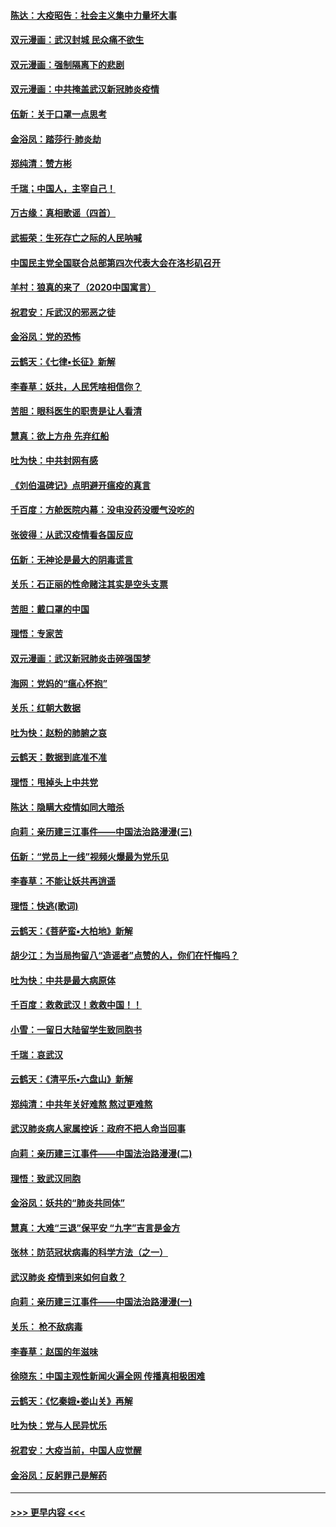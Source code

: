 #### [陈达：大疫昭告：社会主义集中力量坏大事](../pages/nsc993/n11859419.md?t=02120833) 
#### [双元漫画：武汉封城 民众痛不欲生](../pages/nsc993/n11859287.md?t=02120833) 
#### [双元漫画：强制隔离下的悲剧](../pages/nsc993/n11859244.md?t=02120833) 
#### [双元漫画：中共掩盖武汉新冠肺炎疫情](../pages/nsc993/n11858249.md?t=02120833) 
#### [伍新：关于口罩一点思考](../pages/nsc993/n11859195.md?t=02120833) 
#### [金浴凤：踏莎行‧肺炎劫](../pages/nsc993/n11858227.md?t=02120833) 
#### [郑纯清：赞方彬](../pages/nsc993/n11856803.md?t=02120833) 
#### [千瑞；中国人，主宰自己！](../pages/nsc993/n11856793.md?t=02120833) 
#### [万古缘：真相歌谣（四首）](../pages/nsc993/n11856263.md?t=02120833) 
#### [武振荣：生死存亡之际的人民呐喊](../pages/nsc993/n11856256.md?t=02120833) 
#### [中国民主党全国联合总部第四次代表大会在洛杉矶召开](../pages/nsc993/n11856344.md?t=02120833) 
#### [羊村：狼真的来了（2020中国寓言）](../pages/nsc993/n11856229.md?t=02120833) 
#### [祝君安：斥武汉的邪恶之徒](../pages/nsc993/n11855861.md?t=02120833) 
#### [金浴凤：党的恐怖](../pages/nsc993/n11855849.md?t=02120833) 
#### [云鹤天：《七律▪长征》新解](../pages/nsc993/n11855479.md?t=02120833) 
#### [李春草：妖共，人民凭啥相信你？](../pages/nsc993/n11855196.md?t=02120833) 
#### [苦胆：眼科医生的职责是让人看清](../pages/nsc993/n11853840.md?t=02120833) 
#### [慧真：欲上方舟 先弃红船](../pages/nsc993/n11853483.md?t=02120833) 
#### [吐为快：中共封网有感](../pages/nsc993/n11852575.md?t=02120833) 
#### [《刘伯温碑记》点明避开瘟疫的真言](../pages/nsc993/n11852128.md?t=02120833) 
#### [千百度：方舱医院内幕：没电没药没暖气没吃的](../pages/nsc993/n11850211.md?t=02120833) 
#### [张彼得：从武汉疫情看各国反应](../pages/nsc993/n11850102.md?t=02120833) 
#### [伍新：无神论是最大的阴毒谎言](../pages/nsc993/n11846129.md?t=02120833) 
#### [关乐：石正丽的性命赌注其实是空头支票](../pages/nsc993/n11846109.md?t=02120833) 
#### [苦胆：戴口罩的中国](../pages/nsc993/n11845576.md?t=02120833) 
#### [理悟：专家苦](../pages/nsc993/n11845564.md?t=02120833) 
#### [双元漫画：武汉新冠肺炎击碎强国梦](../pages/nsc993/n11843320.md?t=02120833) 
#### [海网：党妈的“瘟心怀抱”](../pages/nsc993/n11840740.md?t=02120833) 
#### [关乐：红朝大数据](../pages/nsc993/n11840675.md?t=02120833) 
#### [吐为快：赵粉的肺腑之哀](../pages/nsc993/n11840618.md?t=02120833) 
#### [云鹤天：数据到底准不准](../pages/nsc993/n11840325.md?t=02120833) 
#### [理悟：甩掉头上中共党](../pages/nsc993/n11838826.md?t=02120833) 
#### [陈达：隐瞒大疫情如同大暗杀](../pages/nsc993/n11838771.md?t=02120833) 
#### [向莉：亲历建三江事件——中国法治路漫漫(三)](../pages/nsc993/n11831825.md?t=02120833) 
#### [伍新：“党员上一线”视频火爆最为党乐见](../pages/nsc993/n11838200.md?t=02120833) 
#### [李春草：不能让妖共再逍遥](../pages/nsc993/n11838102.md?t=02120833) 
#### [理悟：快逃(歌词)](../pages/nsc993/n11838083.md?t=02120833) 
#### [云鹤天：《菩萨蛮▪大柏地》新解](../pages/nsc993/n11838059.md?t=02120833) 
#### [胡少江：为当局拘留八“造谣者”点赞的人，你们在忏悔吗？](../pages/nsc993/n11836801.md?t=02120833) 
#### [吐为快：中共是最大病原体](../pages/nsc993/n11836748.md?t=02120833) 
#### [千百度：救救武汉！救救中国！！](../pages/nsc993/n11836145.md?t=02120833) 
#### [小雪：一留日大陆留学生致同胞书](../pages/nsc993/n11834624.md?t=02120833) 
#### [千瑞：哀武汉](../pages/nsc993/n11833647.md?t=02120833) 
#### [云鹤天：《清平乐▪六盘山》新解](../pages/nsc993/n11833611.md?t=02120833) 
#### [郑纯清：中共年关好难熬 熬过更难熬](../pages/nsc993/n11833489.md?t=02120833) 
#### [武汉肺炎病人家属控诉：政府不把人命当回事](../pages/nsc993/n11833205.md?t=02120833) 
#### [向莉：亲历建三江事件——中国法治路漫漫(二)](../pages/nsc993/n11829102.md?t=02120833) 
#### [理悟：致武汉同胞](../pages/nsc993/n11831522.md?t=02120833) 
#### [金浴凤：妖共的“肺炎共同体”](../pages/nsc993/n11829448.md?t=02120833) 
#### [慧真：大难“三退”保平安 “九字”吉言是金方](../pages/nsc993/n11829501.md?t=02120833) 
#### [张林：防范冠状病毒的科学方法（之一）](../pages/nsc993/n11828618.md?t=02120833) 
#### [武汉肺炎 疫情到来如何自救？](../pages/nsc993/n11827632.md?t=02120833) 
#### [向莉：亲历建三江事件——中国法治路漫漫(一)](../pages/nsc993/n11827190.md?t=02120833) 
#### [关乐： 枪不敌病毒](../pages/nsc993/n11826746.md?t=02120833) 
#### [李春草：赵国的年滋味](../pages/nsc993/n11826321.md?t=02120833) 
#### [徐晓东：中国主观性新闻火遍全网 传播真相极困难](../pages/nsc993/n11826508.md?t=02120833) 
#### [云鹤天：《忆秦娥▪娄山关》再解](../pages/nsc993/n11824682.md?t=02120833) 
#### [吐为快：党与人民异忧乐](../pages/nsc993/n11824660.md?t=02120833) 
#### [祝君安：大疫当前，中国人应觉醒](../pages/nsc993/n11821946.md?t=02120833) 
#### [金浴凤：反躬罪己是解药](../pages/nsc993/n11820280.md?t=02120833) 

----
#### [ >>> 更早内容 <<< ](../indexes/nsc993-earlier.md)
